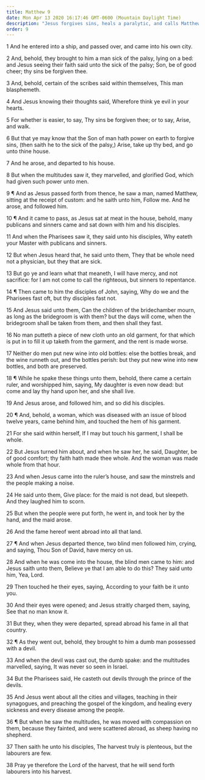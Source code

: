 ```yaml
---
title: Matthew 9
date: Mon Apr 13 2020 16:17:46 GMT-0600 (Mountain Daylight Time)
description: "Jesus forgives sins, heals a paralytic, and calls Matthew—Jesus eats with sinners, heals a woman who touches His garments, and raises Jairus’s daughter to life—He opens the eyes of the blind, casts out a devil, and preaches the gospel."
order: 9
---
```


1 And he entered into a ship, and passed over, and came into his own city.

2 And, behold, they brought to him a man sick of the palsy, lying on a bed: and Jesus seeing their faith said unto the sick of the palsy; Son, be of good cheer; thy sins be forgiven thee.

3 And, behold, certain of the scribes said within themselves, This man blasphemeth.

4 And Jesus knowing their thoughts said, Wherefore think ye evil in your hearts.

5 For whether is easier, to say, Thy sins be forgiven thee; or to say, Arise, and walk.

6 But that ye may know that the Son of man hath power on earth to forgive sins, (then saith he to the sick of the palsy,) Arise, take up thy bed, and go unto thine house.

7 And he arose, and departed to his house.

8 But when the multitudes saw it, they marvelled, and glorified God, which had given such power unto men.

9 ¶ And as Jesus passed forth from thence, he saw a man, named Matthew, sitting at the receipt of custom: and he saith unto him, Follow me. And he arose, and followed him.

10 ¶ And it came to pass, as Jesus sat at meat in the house, behold, many publicans and sinners came and sat down with him and his disciples.

11 And when the Pharisees saw it, they said unto his disciples, Why eateth your Master with publicans and sinners.

12 But when Jesus heard that, he said unto them, They that be whole need not a physician, but they that are sick.

13 But go ye and learn what that meaneth, I will have mercy, and not sacrifice: for I am not come to call the righteous, but sinners to repentance.

14 ¶ Then came to him the disciples of John, saying, Why do we and the Pharisees fast oft, but thy disciples fast not.

15 And Jesus said unto them, Can the children of the bridechamber mourn, as long as the bridegroom is with them? but the days will come, when the bridegroom shall be taken from them, and then shall they fast.

16 No man putteth a piece of new cloth unto an old garment, for that which is put in to fill it up taketh from the garment, and the rent is made worse.

17 Neither do men put new wine into old bottles: else the bottles break, and the wine runneth out, and the bottles perish: but they put new wine into new bottles, and both are preserved.

18 ¶ While he spake these things unto them, behold, there came a certain ruler, and worshipped him, saying, My daughter is even now dead: but come and lay thy hand upon her, and she shall live.

19 And Jesus arose, and followed him, and so did his disciples.

20 ¶ And, behold, a woman, which was diseased with an issue of blood twelve years, came behind him, and touched the hem of his garment.

21 For she said within herself, If I may but touch his garment, I shall be whole.

22 But Jesus turned him about, and when he saw her, he said, Daughter, be of good comfort; thy faith hath made thee whole. And the woman was made whole from that hour.

23 And when Jesus came into the ruler’s house, and saw the minstrels and the people making a noise.

24 He said unto them, Give place: for the maid is not dead, but sleepeth. And they laughed him to scorn.

25 But when the people were put forth, he went in, and took her by the hand, and the maid arose.

26 And the fame hereof went abroad into all that land.

27 ¶ And when Jesus departed thence, two blind men followed him, crying, and saying, Thou Son of David, have mercy on us.

28 And when he was come into the house, the blind men came to him: and Jesus saith unto them, Believe ye that I am able to do this? They said unto him, Yea, Lord.

29 Then touched he their eyes, saying, According to your faith be it unto you.

30 And their eyes were opened; and Jesus straitly charged them, saying, See that no man know it.

31 But they, when they were departed, spread abroad his fame in all that country.

32 ¶ As they went out, behold, they brought to him a dumb man possessed with a devil.

33 And when the devil was cast out, the dumb spake: and the multitudes marvelled, saying, It was never so seen in Israel.

34 But the Pharisees said, He casteth out devils through the prince of the devils.

35 And Jesus went about all the cities and villages, teaching in their synagogues, and preaching the gospel of the kingdom, and healing every sickness and every disease among the people.

36 ¶ But when he saw the multitudes, he was moved with compassion on them, because they fainted, and were scattered abroad, as sheep having no shepherd.

37 Then saith he unto his disciples, The harvest truly is plenteous, but the labourers are few.

38 Pray ye therefore the Lord of the harvest, that he will send forth labourers into his harvest.
